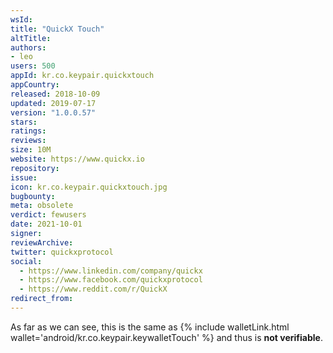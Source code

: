```yaml
---
wsId: 
title: "QuickX Touch"
altTitle: 
authors:
- leo
users: 500
appId: kr.co.keypair.quickxtouch
appCountry: 
released: 2018-10-09
updated: 2019-07-17
version: "1.0.0.57"
stars: 
ratings: 
reviews: 
size: 10M
website: https://www.quickx.io
repository: 
issue: 
icon: kr.co.keypair.quickxtouch.jpg
bugbounty: 
meta: obsolete
verdict: fewusers
date: 2021-10-01
signer: 
reviewArchive:
twitter: quickxprotocol
social:
  - https://www.linkedin.com/company/quickx
  - https://www.facebook.com/quickxprotocol
  - https://www.reddit.com/r/QuickX
redirect_from:
---
```


<!-- nosource -->
As far as we can see, this is the same as
{% include walletLink.html wallet='android/kr.co.keypair.keywalletTouch' %} and thus is **not verifiable**.
